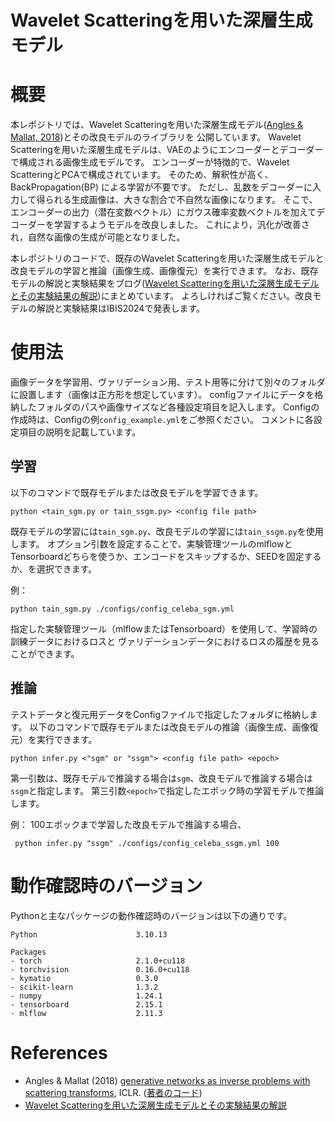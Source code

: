# Wavelet Scatteringを用いた深層生成モデル
# 概要
本レポジトリでは、Wavelet Scatteringを用いた深層生成モデル([Angles & Mallat, 2018](https://arxiv.org/pdf/1805.06621.pdf))とその改良モデルのライブラリを
公開しています。
Wavelet Scatteringを用いた深層生成モデルは、VAEのようにエンコーダーとデコーダーで構成される画像生成モデルです。
エンコーダーが特徴的で、Wavelet ScatteringとPCAで構成されています。
そのため、解釈性が高く、BackPropagation(BP) による学習が不要です。
ただし、乱数をデコーダーに入力して得られる生成画像は、大きな割合で不自然な画像になります。
そこで、エンコーダーの出力（潜在変数ベクトル）にガウス確率変数ベクトルを加えてデコーダーを学習するようモデルを改良しました。
これにより，汎化が改善され，自然な画像の生成が可能となりました。

本レポジトリのコードで、既存のWavelet Scatteringを用いた深層生成モデルと改良モデルの学習と推論（画像生成、画像復元）を実行できます。
なお、既存モデルの解説と実験結果をブログ([Wavelet Scatteringを用いた深層生成モデルとその実験結果の解説](https://zenn.dev/tkmtark/articles/c4009e0a5030dc))にまとめています。
よろしければご覧ください。改良モデルの解説と実験結果はIBIS2024で発表します。

# 使用法
画像データを学習用、ヴァリデーション用、テスト用等に分けて別々のフォルダに設置します（画像は正方形を想定しています）。
configファイルにデータを格納したフォルダのパスや画像サイズなど各種設定項目を記入します。
Configの作成時は、Configの例```config_example.yml```をご参照ください。
コメントに各設定項目の説明を記載しています。
## 学習
以下のコマンドで既存モデルまたは改良モデルを学習できます。
```shell
python <tain_sgm.py or tain_ssgm.py> <config file path>
```
既存モデルの学習には```tain_sgm.py```、改良モデルの学習には```tain_ssgm.py```を使用します。
オプション引数を設定することで、実験管理ツールのmlflowとTensorboardどちらを使うか、エンコードをスキップするか、SEEDを固定するか、を選択できます。

例：
```shell
python tain_sgm.py ./configs/config_celeba_sgm.yml
```

指定した実験管理ツール（mlflowまたはTensorboard）を使用して、学習時の訓練データにおけるロスと
ヴァリデーションデータにおけるロスの履歴を見ることができます。

## 推論
テストデータと復元用データをConfigファイルで指定したフォルダに格納します。
以下のコマンドで既存モデルまたは改良モデルの推論（画像生成、画像復元）を実行できます。
```shell
python infer.py <"sgm" or "ssgm"> <config file path> <epoch>
```
第一引数は、既存モデルで推論する場合は```sgm```、改良モデルで推論する場合は```ssgm```と指定します。
第三引数```<epoch>```で指定したエポック時の学習モデルで推論します。

例：
100エポックまで学習した改良モデルで推論する場合、
```shell
 python infer.py "ssgm" ./configs/config_celeba_ssgm.yml 100
```

# 動作確認時のバージョン
Pythonと主なパッケージの動作確認時のバージョンは以下の通りです。
```
Python                      3.10.13 

Packages
- torch                     2.1.0+cu118
- torchvision               0.16.0+cu118
- kymatio                   0.3.0
- scikit-learn              1.3.2
- numpy                     1.24.1
- tensorboard               2.15.1
- mlflow                    2.11.3
```

<!--
# 補足
Wavelet Scatteringを用いた深層生成モデルの論文の著者がこのモデルのコードをGitHubに公開しているのですが([こちら](https://github.com/tomas-angles/generative-scattering-networks))、
「Scattering係数にPCAを適用するコードがない」、
「学習等に使う画像のファイル名前が「0」から「画像ファイル数-1」までの番号でなければならない（例えば、"0.jpg","1.jpg"）」、
「コードを直接書き換えないとモデルのデコーダーのネットワークアーキテクチャを調整できない」
等の欠点があります。// 等が理由で使いやすい形になっていない
// さらに、Generatorの第一層の全結合層にバイアス項がないため、潜在変数ベクトルが０ベクトルに近いときほぼ単色の画像が出力されてしまうという問題があります。 

一方、このレポジトリでは、PCAのコードに加え、データ数が多くメモリ不足でPCAが実行できない場合に対応するため、
Incremental PCAを適用するコードも実装しています。
画像ファイル名に制約はありません。
デコーダーのネットワークアーキテクチャを設定パラメータで調整できます。
学習したモデルのパラメータと学習に用いたOptimizerのパラメータをまとめて保存できるようになっており、保存した学習済みモデルを続きから学習できるコードになっています。
これにより、学習が途中で中断した場合でも、保存したところから残りの分を学習できます。
Tensorboardでログを見ることもできます。

https://github.com/meetps/pytorch-semseg　参考
。[Angles & Mallat (2018)](#references)で提案された深層生成モデル
generative Scattering networks
-->
# References
- Angles & Mallat (2018) [generative networks as inverse problems with scattering transforms](https://arxiv.org/pdf/1805.06621.pdf), ICLR.
   ([著者のコード](https://github.com/tomas-angles/generative-scattering-networks))
- [Wavelet Scatteringを用いた深層生成モデルとその実験結果の解説](https://zenn.dev/tkmtark/articles/c4009e0a5030dc)



